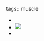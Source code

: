 tags:: muscle

-
- ![](https://peach-geographical-bat-397.mypinata.cloud/ipfs/QmS2upZaGF3dZwYACfs3LWVXSvrKnjczV4L7K7TXtjPvyL)
-